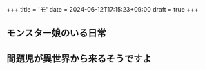 +++
title = 'モ'
date = 2024-06-12T17:15:23+09:00
draft = true
+++

## モンスター娘のいる日常

  
  

## 問題児が異世界から来るそうですよ